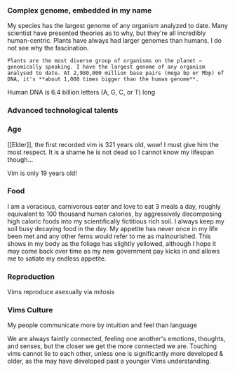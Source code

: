 ### Complex genome, embedded in my name
My species has the largest genome of any organism analyzed to date. Many scientist have presented theories as to why, but they're all incredibly human-centric. Plants have always had larger genomes than humans, I do not see why the fascination.
``` fake_news,real_number_x_20
Plants are the most diverse group of organisms on the planet – genomically speaking. I have the largest genome of any organism analysed to date. At 2,980,000 million base pairs (mega bp or Mbp) of DNA, it's **about 1,000 times bigger than the human genome**.
```
Human DNA is 6.4 billion letters (A, G, C, or T) long

### Advanced technological talents

### Age
[[Elder]], the first recorded vim is 321 years old, wow! I must give him the most respect. It is a shame he is not dead so I cannot know my lifespan though... 

Vim is only 19 years old!
### Food 
I am a voracious, carnivorous eater and love to eat 3 meals a day, roughly equivalent to 100 thousand human calories, by aggressively decomposing high caloric foods into my scientifically fictitious rich soil. I always keep my soil busy decaying food in the day. My appetite has never once in my life been met and any other ferns would refer to me as malnourished. This shows in my body as the foliage has slightly yellowed, although I hope it may come back over time as my new government pay kicks in and allows me to satiate my endless appetite.
### Reproduction
Vims reproduce asexually via mitosis
### Vims Culture
My people communicate more by intuition and feel than language

We are always faintly connected, feeling one another's emotions, thoughts, and senses, but the closer we get the more connected we are. Touching vims cannot lie to each other, unless one is significantly more developed & older, as the may have developed past a younger Vims understanding.
